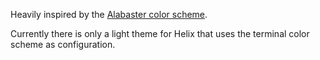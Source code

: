 Heavily inspired by the [Alabaster color scheme](https://github.com/tonsky/sublime-scheme-alabaster).

Currently there is only a light theme for Helix that uses the terminal color scheme as configuration.